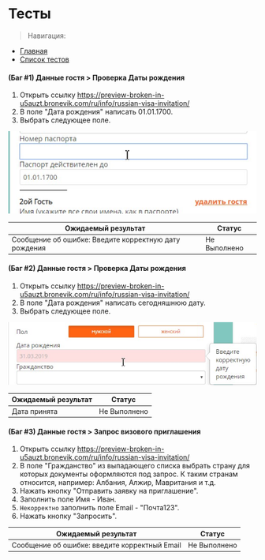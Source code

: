 # Тесты
> Навигация:

- [Главная](README.md)
- [Список тестов](TEST.md)

<a name="bug1"></a>
#### (Баг #1) Данные гостя > Проверка Даты рождения 
1. Открыть ссылку https://preview-broken-in-u5auzt.bronevik.com/ru/info/russian-visa-invitation/
2. В поле "Дата рождения" написать 01.01.1700.
3. Выбрать следующее поле.

![Bug1](bugs/bug1.jpg)

| Ожидаемый результат | Статус |
| ------ | ------ |
| Сообщение об ошибке: Введите корректную дату рождения | Не Выполнено |


<a name="bug2"></a>
#### (Баг #2) Данные гостя > Проверка Даты рождения 
1. Открыть ссылку https://preview-broken-in-u5auzt.bronevik.com/ru/info/russian-visa-invitation/
2. В поле "Дата рождения" написать сегодняшнюю дату.
3. Выбрать следующее поле.

![Bug1](bugs/bug2.jpg)

| Ожидаемый результат | Статус |
| ------ | ------ |
| Дата принята | Не Выполнено|

<a name="bug3"></a>
#### (Баг #3) Данные гостя > Запрос визового приглашения

1. Открыть ссылку https://preview-broken-in-u5auzt.bronevik.com/ru/info/russian-visa-invitation/
2. В поле "Гражданство" из выпадающего списка выбрать страну для которых документы оформляются под запрос. К таким странам относится, например: Албания, Алжир, Мавритания и т.д. 
3. Нажать кнопку "Отправить заявку на приглашение".
4. Заполнить поле Имя - Иван.
5. `Некорректно` заполнить поле Email - "Почта123".
6. Нажать кнопку "Запросить".

| Ожидаемый результат | Статус |
| ------ | ------ |
| Сообщение об ошибке: введите корректный Email | Не Выполнено |
